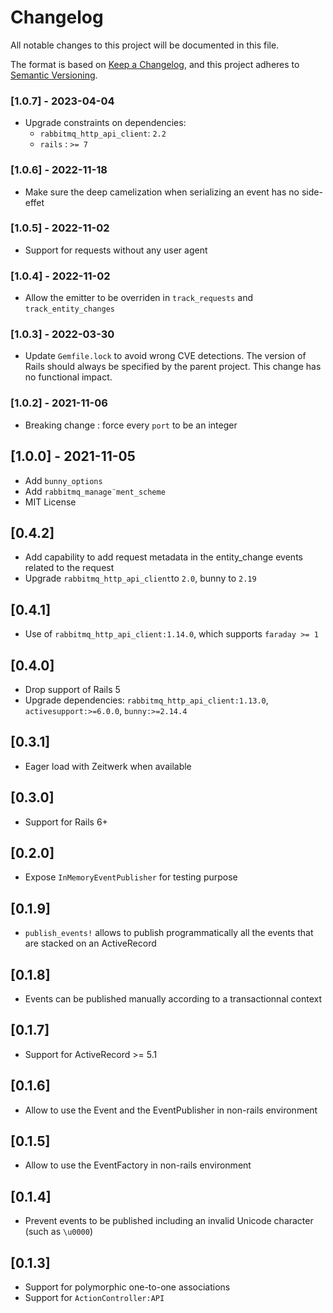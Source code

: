 # Changelog

All notable changes to this project will be documented in this file.

The format is based on [Keep a Changelog](https://keepachangelog.com/en/1.0.0/),
and this project adheres to [Semantic Versioning](https://semver.org/spec/v2.0.0.html).


### [1.0.7] - 2023-04-04

* Upgrade constraints on dependencies:
    * `rabbitmq_http_api_client`: `2.2`
    * `rails` : `>= 7`

### [1.0.6] - 2022-11-18

* Make sure the deep camelization when serializing an event has no side-effet

### [1.0.5] - 2022-11-02

* Support for requests without any user agent

### [1.0.4] - 2022-11-02

* Allow the emitter to be overriden in `track_requests` and `track_entity_changes`

### [1.0.3] - 2022-03-30

* Update `Gemfile.lock` to avoid wrong CVE detections. The version of Rails should always be specified by the parent project. This change has no functional impact.

### [1.0.2] - 2021-11-06

* Breaking change : force every `port` to be an integer

## [1.0.0] - 2021-11-05

* Add `bunny_options`
* Add `rabbitmq_manage¨ment_scheme`
* MIT License

## [0.4.2]

* Add capability to add request metadata in the entity_change events related to the request
* Upgrade `rabbitmq_http_api_client`to `2.0`, bunny to `2.19`

## [0.4.1]

* Use of `rabbitmq_http_api_client:1.14.0`, which supports `faraday >= 1`

## [0.4.0]

* Drop support of Rails 5
* Upgrade dependencies: `rabbitmq_http_api_client:1.13.0`, `activesupport:>=6.0.0`, `bunny:>=2.14.4`

## [0.3.1]

* Eager load with Zeitwerk when available

## [0.3.0]

* Support for Rails 6+

## [0.2.0]

* Expose `InMemoryEventPublisher` for testing purpose

## [0.1.9]

* `publish_events!` allows to publish programmatically all the events that are stacked on an ActiveRecord

## [0.1.8]

* Events can be published manually according to a transactionnal context

## [0.1.7]

* Support for ActiveRecord >= 5.1

## [0.1.6]

* Allow to use the Event and the EventPublisher in non-rails environment

## [0.1.5]

* Allow to use the EventFactory in non-rails environment

## [0.1.4]

* Prevent events to be published including an invalid Unicode character (such as `\u0000`)

## [0.1.3]

* Support for polymorphic one-to-one associations
* Support for `ActionController:API`